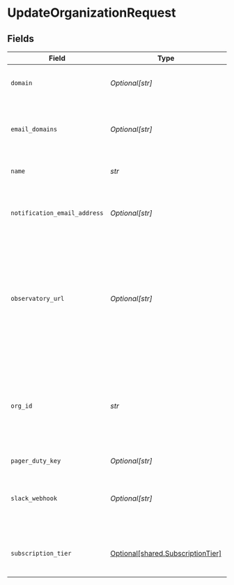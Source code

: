 # UpdateOrganizationRequest


## Fields

| Field                                                                                                                                                        | Type                                                                                                                                                         | Required                                                                                                                                                     | Description                                                                                                                                                  | Example                                                                                                                                                      |
| ------------------------------------------------------------------------------------------------------------------------------------------------------------ | ------------------------------------------------------------------------------------------------------------------------------------------------------------ | ------------------------------------------------------------------------------------------------------------------------------------------------------------ | ------------------------------------------------------------------------------------------------------------------------------------------------------------ | ------------------------------------------------------------------------------------------------------------------------------------------------------------ |
| `domain`                                                                                                                                                     | *Optional[str]*                                                                                                                                              | :heavy_minus_sign:                                                                                                                                           | Domain associated with this organization                                                                                                                     | acme.ai                                                                                                                                                      |
| `email_domains`                                                                                                                                              | *Optional[str]*                                                                                                                                              | :heavy_minus_sign:                                                                                                                                           | Email domains associated with this organization, as a comma separated list                                                                                   | acme.ai,acme.com                                                                                                                                             |
| `name`                                                                                                                                                       | *str*                                                                                                                                                        | :heavy_check_mark:                                                                                                                                           | The name of the organization                                                                                                                                 | ACME, Inc                                                                                                                                                    |
| `notification_email_address`                                                                                                                                 | *Optional[str]*                                                                                                                                              | :heavy_minus_sign:                                                                                                                                           | Email address that should be used for notifications for this organization                                                                                    | notifications@acme.ai                                                                                                                                        |
| `observatory_url`                                                                                                                                            | *Optional[str]*                                                                                                                                              | :heavy_minus_sign:                                                                                                                                           | Url that users of this organization will be redirected to in some cases (such as via Siren notifications). NOTE: should NOT be followed by a trailing slash! | https://hub.whylabsapp.com                                                                                                                                   |
| `org_id`                                                                                                                                                     | *str*                                                                                                                                                        | :heavy_check_mark:                                                                                                                                           | The unique ID of an organization. If an organization with this ID does not exist, this method will throw an exception.                                       |                                                                                                                                                              |
| `pager_duty_key`                                                                                                                                             | *Optional[str]*                                                                                                                                              | :heavy_minus_sign:                                                                                                                                           | N/A                                                                                                                                                          | abc-def-ghi-jkl                                                                                                                                              |
| `slack_webhook`                                                                                                                                              | *Optional[str]*                                                                                                                                              | :heavy_minus_sign:                                                                                                                                           | Slack Webhook that should be used for notifications for this organization                                                                                    | https://hooks.slack.com/services/foo/bar                                                                                                                     |
| `subscription_tier`                                                                                                                                          | [Optional[shared.SubscriptionTier]](../../models/shared/subscriptiontier.md)                                                                                 | :heavy_minus_sign:                                                                                                                                           | Organization's subscription tier. Should be PAID for real customers                                                                                          |                                                                                                                                                              |